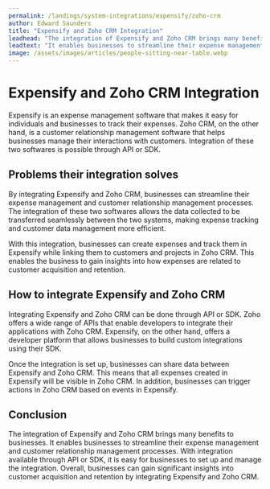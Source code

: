 ```yaml
---
permalink: /landings/system-integrations/expensify/zoho-crm
author: Edward Saunders
title: "Expensify and Zoho CRM Integration"
leadhead: "The integration of Expensify and Zoho CRM brings many benefits to businesses"
leadtext: "It enables businesses to streamline their expense management and customer relationship management processes. With integration available through API or SDK, it is easy for businesses to set up and manage the integration. Overall, businesses can gain significant insights into customer acquisition and retention by integrating Expensify and Zoho CRM."
image: /assets/images/articles/people-sitting-near-table.webp
---
```

<div class="arttext">	<h1>Expensify and Zoho CRM Integration</h1>
	<p>Expensify is an expense management software that makes it easy for individuals and businesses to track their expenses. Zoho CRM, on the other hand, is a customer relationship management software that helps businesses manage their interactions with customers. Integration of these two softwares is possible through API or SDK.</p>
	<h2>Problems their integration solves</h2>
	<p>By integrating Expensify and Zoho CRM, businesses can streamline their expense management and customer relationship management processes. The integration of these two softwares allows the data collected to be transferred seamlessly between the two systems, making expense tracking and customer data management more efficient.</p>
	<p>With this integration, businesses can create expenses and track them in Expensify while linking them to customers and projects in Zoho CRM. This enables the business to gain insights into how expenses are related to customer acquisition and retention.</p>
	<h2>How to integrate Expensify and Zoho CRM</h2>
	<p>Integrating Expensify and Zoho CRM can be done through API or SDK. Zoho offers a wide range of APIs that enable developers to integrate their applications with Zoho CRM. Expensify, on the other hand, offers a developer platform that allows businesses to build custom integrations using their SDK.</p>
	<p>Once the integration is set up, businesses can share data between Expensify and Zoho CRM. This means that all expenses created in Expensify will be visible in Zoho CRM. In addition, businesses can trigger actions in Zoho CRM based on events in Expensify.</p>
	<h2>Conclusion</h2>
	<p>The integration of Expensify and Zoho CRM brings many benefits to businesses. It enables businesses to streamline their expense management and customer relationship management processes. With integration available through API or SDK, it is easy for businesses to set up and manage the integration. Overall, businesses can gain significant insights into customer acquisition and retention by integrating Expensify and Zoho CRM.</p>
</div>